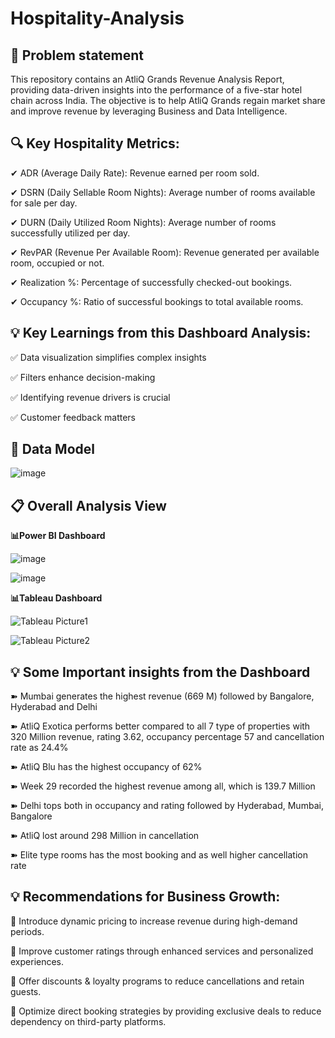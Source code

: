 # Hospitality-Analysis

## 🎯 Problem statement

This repository contains an AtliQ Grands Revenue Analysis Report, providing data-driven insights into the performance of a five-star hotel chain across India. The objective is to help AtliQ Grands regain market share and improve revenue by leveraging Business and Data Intelligence.

## 🔍 Key Hospitality Metrics:

✔ ADR (Average Daily Rate): Revenue earned per room sold.


✔ DSRN (Daily Sellable Room Nights): Average number of rooms available for sale per day.

✔ DURN (Daily Utilized Room Nights): Average number of rooms successfully utilized per day.

✔ RevPAR (Revenue Per Available Room): Revenue generated per available room, occupied or not.

✔ Realization %: Percentage of successfully checked-out bookings.

✔ Occupancy %: Ratio of successful bookings to total available rooms.


## 💡 Key Learnings from this Dashboard Analysis:

✅ Data visualization simplifies complex insights 

✅ Filters enhance decision-making 

✅ Identifying revenue drivers is crucial 

✅ Customer feedback matters 

## 📸 Data Model

![image](https://github.com/user-attachments/assets/2dcc312d-d149-4099-aeec-9dd82a0fca76)


## 📋 Overall Analysis View

 **📊Power BI Dashboard**

![image](https://github.com/user-attachments/assets/48880e88-d1f4-4dc7-87e0-252025d2a6cf)


![image](https://github.com/user-attachments/assets/29f21f4f-0cd2-4cf9-b9dd-af2dcc061b9a)

**📊Tableau Dashboard**

![Tableau Picture1](https://github.com/user-attachments/assets/c85b458b-b500-4bd8-9fb0-5ddf81b81968)

![Tableau Picture2](https://github.com/user-attachments/assets/326a895e-344e-456a-9ca6-ff8b66274bc6)


## 💡 Some Important insights from the Dashboard

➽ Mumbai generates the highest revenue (669 M) followed by Bangalore, Hyderabad and Delhi

➽ AtliQ Exotica performs better compared to all 7 type of properties with 320 Million revenue, rating 3.62, occupancy percentage 57 and cancellation rate as 24.4%

➽ AtliQ Blu has the highest occupancy of 62%

➽ Week 29 recorded the highest revenue among all, which is 139.7 Million

➽ Delhi tops both in occupancy and rating followed by Hyderabad, Mumbai, Bangalore

➽ AtliQ lost around 298 Million in cancellation

➽ Elite type rooms has the most booking and as well higher cancellation rate

## 💡 Recommendations for Business Growth:

📌 Introduce dynamic pricing to increase revenue during high-demand periods.

📌 Improve customer ratings through enhanced services and personalized experiences.

📌 Offer discounts & loyalty programs to reduce cancellations and retain guests.

📌 Optimize direct booking strategies by providing exclusive deals to reduce dependency on third-party platforms.





